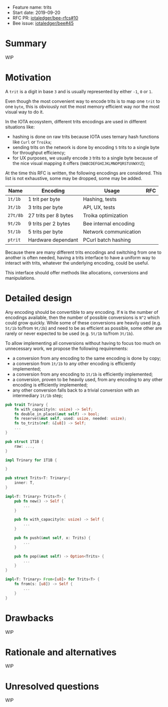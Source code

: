 + Feature name: trits
+ Start date: 2019-09-20
+ RFC PR: [iotaledger/bee-rfcs#10](https://github.com/iotaledger/bee-rfcs/pull/10)
+ Bee issue: [iotaledger/bee#45](https://github.com/iotaledger/bee/issues/45)

# Summary

WIP

# Motivation

A `trit` is a digit in base `3` and is usually represented by either `-1`, `0` or `1`.

Even though the most convenient way to encode trits is to map one `trit` to one `byte`, this is obviously not the most memory efficient way nor the most visual way to do it.

In the IOTA ecosystem, different trits encodings are used in different situations like:

- hashing is done on raw trits because IOTA uses ternary hash functions like `Curl` or `Troika`;
- sending trits on the network is done by encoding `5` trits to a single byte for throughput efficiency;
- for UX purposes, we usually encode `3` trits to a single byte because of the nice visual mapping it offers (`9ABCDEFGHIJKLMNOPQRSTUVWXYZ`);

At the time this RFC is written, the following encodings are considered. This list is not exhaustive, some may be dropped, some may be added.

| Name      | Encoding              | Usage                 | RFC |
| --------- | --------------------- | --------------------- | - |
| `1t/1b`   | 1 trit per byte       | Hashing, tests        |   |
| `3t/1b`   | 3 trits per byte      | API, UX, tests        |   |
| `27t/8b`  | 27 trits per 8 bytes  | Troika optimization   |   |
| `9t/2b`   | 9 trits per 2 bytes   | Bee internal encoding |   |
| `5t/1b`   | 5 trits per byte      | Network communication |   |
| `ptrit`   | Hardware dependant    | PCurl batch hashing   |   |

Because there are many different trits encodings and switching from one to another is often needed, having a trits interface to have a uniform way to interact with trits, whatever the underlying encoding, could be useful.

This interface should offer methods like allocations, conversions and manipulations.

# Detailed design

Any encoding should be convertible to any encoding. If `N` is the number of encodings available, then the number of possible conversions is `N^2` which could grow quickly. While some of these conversions are heavily used (e.g. `5t/1b` to/from `9t/2b`) and need to be as efficient as possible, some other are rarely or never expected to be used (e.g. `5t/1b` to/from `3t/1b`).

To allow implementing all conversions without having to focus too much on unnecessary work, we propose the following requirements:
- a conversion from any encoding to the same encoding is done by copy;
- a conversion from `1t/1b` to any other encoding is efficiently implemented;
- a conversion from any encoding to `1t/1b` is efficiently implemented;
- a conversion, proven to be heavily used, from any encoding to any other encoding is efficiently implemented;
- any other conversion falls back to a trivial conversion with an intermediary `1t/1b` step;

```rust
pub trait Trinary {
    fn with_capacity(n: usize) -> Self;
    fn double_in_place(&mut self) -> bool;
    fn reserve(&mut self, used: usize, needed: usize);
    fn to_trits(ref: &[u8]) -> Self;
    ...
}

pub struct 1T1B {
    raw: ...,
}

impl Trinary for 1T1B {

}

pub struct Trits<T: Trinary>{
    inner: T,
}

impl<T: Trinary> Trits<T> {
    pub fn new() -> Self {
        ...
    }

    pub fn with_capacity(n: usize) -> Self {
        ...
    }

    pub fn push(&mut self, x: Trits) {
        ...
    }

    pub fn pop(&mut self) -> Option<Trits> {
        ...
    }
}

impl<T: Trinary> From<[u8]> for Trits<T> {
    fn from(s: [u8]) -> Self {
        ...
    }
}
```

# Drawbacks

WIP

# Rationale and alternatives

WIP

# Unresolved questions

WIP
